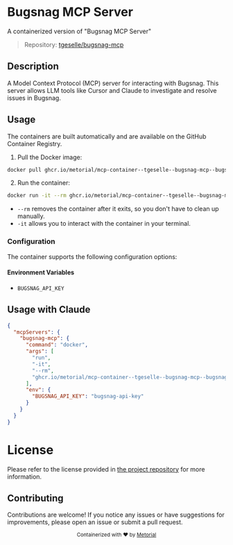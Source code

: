 
# Bugsnag MCP Server

A containerized version of "Bugsnag MCP Server"

> Repository: [tgeselle/bugsnag-mcp](https://github.com/tgeselle/bugsnag-mcp)

## Description

A Model Context Protocol (MCP) server for interacting with Bugsnag. This server allows LLM tools like Cursor and Claude to investigate and resolve issues in Bugsnag.


## Usage

The containers are built automatically and are available on the GitHub Container Registry.

1. Pull the Docker image:

```bash
docker pull ghcr.io/metorial/mcp-container--tgeselle--bugsnag-mcp--bugsnag-mcp
```

2. Run the container:

```bash
docker run -it --rm ghcr.io/metorial/mcp-container--tgeselle--bugsnag-mcp--bugsnag-mcp 
```

- `--rm` removes the container after it exits, so you don't have to clean up manually.
- `-it` allows you to interact with the container in your terminal.


### Configuration

The container supports the following configuration options:




#### Environment Variables

- `BUGSNAG_API_KEY`




## Usage with Claude

```json
{
  "mcpServers": {
    "bugsnag-mcp": {
      "command": "docker",
      "args": [
        "run",
        "-it",
        "--rm",
        "ghcr.io/metorial/mcp-container--tgeselle--bugsnag-mcp--bugsnag-mcp"
      ],
      "env": {
        "BUGSNAG_API_KEY": "bugsnag-api-key"
      }
    }
  }
}
```

# License

Please refer to the license provided in [the project repository](https://github.com/tgeselle/bugsnag-mcp) for more information.

## Contributing

Contributions are welcome! If you notice any issues or have suggestions for improvements, please open an issue or submit a pull request.

<div align="center">
  <sub>Containerized with ❤️ by <a href="https://metorial.com">Metorial</a></sub>
</div>
  